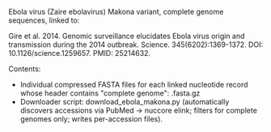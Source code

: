 Ebola virus (Zaire ebolavirus) Makona variant, complete genome sequences, linked to:

Gire et al. 2014. Genomic surveillance elucidates Ebola virus origin and transmission during the 2014 outbreak. Science. 345(6202):1369-1372. DOI: 10.1126/science.1259657. PMID: 25214632.

Contents:
- Individual compressed FASTA files for each linked nucleotide record whose header contains "complete genome": <accession>.fasta.gz
- Downloader script: download_ebola_makona.py (automatically discovers accessions via PubMed -> nuccore elink; filters for complete genomes only; writes per-accession files).
